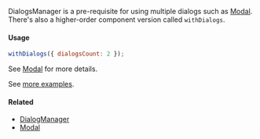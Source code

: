 DialogsManager is a pre-requisite for using multiple dialogs such as [Modal](#!/Modal). There's also a higher-order
component version called `withDialogs`.

#### Usage

```jsx static
withDialogs({ dialogsCount: 2 });
```

See [Modal](#!/Modal) for more details.

See [more examples](/app/stories/?selectedKind=overlays|ActionModal).

#### Related

- [DialogManager](#!/DialogManager)
- [Modal](#!/Modal)
